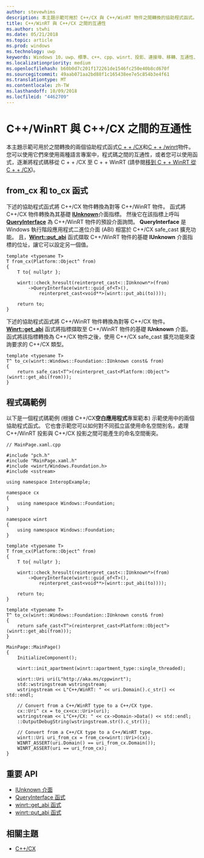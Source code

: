 ```yaml
---
author: stevewhims
description: 本主題示範可用於 C++/CX 與 C++/WinRT 物件之間轉換的協助程式函式。
title: C++/WinRT 與 C++/CX 之間的互通性
ms.author: stwhi
ms.date: 05/21/2018
ms.topic: article
ms.prod: windows
ms.technology: uwp
keywords: Windows 10，uwp、標準、c++、cpp、winrt、投影、連接埠、移轉、互通性、C++/CX
ms.localizationpriority: medium
ms.openlocfilehash: b60b0d7c201f172261de1546fc250e40b8cd670f
ms.sourcegitcommit: 49aab071aa2bd88f1c165438ee7e5c854b3e4f61
ms.translationtype: MT
ms.contentlocale: zh-TW
ms.lasthandoff: 10/09/2018
ms.locfileid: "4462709"
---
```

# <a name="interop-between-cwinrt-and-ccx"></a>C++/WinRT 與 C++/CX 之間的互通性
本主題示範可用於之間轉換的兩個協助程式函式[C + + /CX](/cpp/cppcx/visual-c-language-reference-c-cx?branch=live)和[C + + /winrt](/windows/uwp/cpp-and-winrt-apis/intro-to-using-cpp-with-winrt)物件。 您可以使用它們來使用兩種語言專案中，程式碼之間的互通性，或者您可以使用函式，逐漸將程式碼移從 C + + /CX 至 C + + WinRT (請參閱[移到 C + + WinRT 從 C + + /CX](move-to-winrt-from-cx.md))。

## <a name="fromcx-and-tocx-functions"></a>from_cx 和 to_cx 函式
下述的協助程式函式將 C++/CX 物件轉換為對等 C++/WinRT 物件。 函式將 C++/CX 物件轉換為其基礎 [**IUnknown**](https://msdn.microsoft.com/library/windows/desktop/ms680509)介面指標。 然後它在該指標上呼叫 [**QueryInterface**](https://msdn.microsoft.com/library/windows/desktop/ms682521) 為 C++/WinRT 物件的預設介面詢問。 **QueryInterface** 是 Windows 執行階段應用程式二進位介面 (ABI) 相當於 C++/CX safe_cast 擴充功能。 且，[**Winrt::put_abi**](/uwp/cpp-ref-for-winrt/put-abi) 函式擷取 C++/WinRT 物件的基礎 **IUnknown** 介面指標的位址，讓它可以設定另一個值。

```cppwinrt
template <typename T>
T from_cx(Platform::Object^ from)
{
    T to{ nullptr };

    winrt::check_hresult(reinterpret_cast<::IUnknown*>(from)
        ->QueryInterface(winrt::guid_of<T>(),
            reinterpret_cast<void**>(winrt::put_abi(to))));

    return to;
}
```

下述的協助程式函式將 C++/WinRT 物件轉換為對等 C++/CX 物件。 [**Winrt::get_abi**](/uwp/cpp-ref-for-winrt/get-abi) 函式將指標擷取至 C++/WinRT 物件的基礎 **IUnknown** 介面。 函式將該指標轉換為 C++/CX 物件之後，使用 C++/CX safe_cast 擴充功能來查詢要求的 C++/CX 類型。

```cppwinrt
template <typename T>
T^ to_cx(winrt::Windows::Foundation::IUnknown const& from)
{
    return safe_cast<T^>(reinterpret_cast<Platform::Object^>(winrt::get_abi(from)));
}
```

## <a name="code-example"></a>程式碼範例
以下是一個程式碼範例 (根據 C++/CX**空白應用程式**專案範本) 示範使用中的兩個協助程式函式。 它也會示範您可以如何對不同孤立區使用命名空間別名，處理 C++/WinRT 投影與 C++/CX 投影之間可能產生的命名空間衝突。

```cppwinrt
// MainPage.xaml.cpp

#include "pch.h"
#include "MainPage.xaml.h"
#include <winrt/Windows.Foundation.h>
#include <sstream>

using namespace InteropExample;

namespace cx
{
    using namespace Windows::Foundation;
}

namespace winrt
{
    using namespace Windows::Foundation;
}

template <typename T>
T from_cx(Platform::Object^ from)
{
    T to{ nullptr };

    winrt::check_hresult(reinterpret_cast<::IUnknown*>(from)
        ->QueryInterface(winrt::guid_of<T>(),
            reinterpret_cast<void**>(winrt::put_abi(to))));

    return to;
}

template <typename T>
T^ to_cx(winrt::Windows::Foundation::IUnknown const& from)
{
    return safe_cast<T^>(reinterpret_cast<Platform::Object^>(winrt::get_abi(from)));
}

MainPage::MainPage()
{
    InitializeComponent();

    winrt::init_apartment(winrt::apartment_type::single_threaded);

    winrt::Uri uri(L"http://aka.ms/cppwinrt");
    std::wstringstream wstringstream;
    wstringstream << L"C++/WinRT: " << uri.Domain().c_str() << std::endl;

    // Convert from a C++/WinRT type to a C++/CX type.
    cx::Uri^ cx = to_cx<cx::Uri>(uri);
    wstringstream << L"C++/CX: " << cx->Domain->Data() << std::endl;
    ::OutputDebugString(wstringstream.str().c_str());

    // Convert from a C++/CX type to a C++/WinRT type.
    winrt::Uri uri_from_cx = from_cx<winrt::Uri>(cx);
    WINRT_ASSERT(uri.Domain() == uri_from_cx.Domain());
    WINRT_ASSERT(uri == uri_from_cx);
}
```

## <a name="important-apis"></a>重要 API
* [IUnknown 介面](https://msdn.microsoft.com/library/windows/desktop/ms680509)
* [QueryInterface 函式](https://msdn.microsoft.com/library/windows/desktop/ms682521)
* [winrt::get_abi 函式](/uwp/cpp-ref-for-winrt/get-abi)
* [winrt::put_abi 函式](/uwp/cpp-ref-for-winrt/put-abi)

## <a name="related-topics"></a>相關主題
* [C++/CX](/cpp/cppcx/visual-c-language-reference-c-cx)
